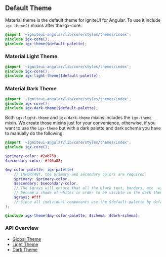 ## Default Theme
Material theme is the default theme for igniteUI for Angular. To use it include `igx-theme()` mixins after the igx-core.  

```scss
@import '~igniteui-angular/lib/core/styles/themes/index';
@include igx-core();
@include igx-theme($default-palette);
```

### Material Light Theme
```scss
@import '~igniteui-angular/lib/core/styles/themes/index';
@include igx-core();
@include igx-light-theme($default-palette);
```

### Material Dark Theme
```scss
@import '~igniteui-angular/lib/core/styles/themes/index';
@include igx-core();
@include igx-dark-theme($default-palette);
```

Both `igx-light-theme` and `igx-dark-theme` mixins includes the `igx-theme` mixin.
We create those mixins just for your convenience, otherwise, if you want to use the `igx-theme` but with a dark palette and dark schema you have to manually do the following:

```scss
@import '~igniteui-angular/lib/core/styles/themes/index';
@include igx-core();

$primary-color: #2ab759;
$secondary-color: #f96a88;

$my-color-palette: igx-palette(
    // IMPORTANT, the primary and secondary colors are required
    $primary: $primary-color,
    $secondary: $secondary-color,
    // The $grays will ensure that all the black text, borders, etc  will 
    // become a shade of whites in order to be visible in the dark theme
    $grays: #fff 
    // Since all individual components use the $default-palette by default, if you don't specify the rest of the colors like $info and $error they will use their default values from the $default-palette
);

@include igx-theme($my-color-palette, $schema: $dark-schema);
```

### API Overview
* [Global Theme]({environment:sassApiUrl}/index.html#mixin-igx-theme)
* [Light Theme]({environment:sassApiUrl}/index.html#mixin-igx-light-theme)
* [Dark Theme]({environment:sassApiUrl}/index.html#mixin-igx-dark-theme)
